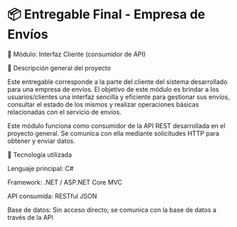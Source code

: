 # 📦 Entregable Final - Empresa de Envíos
📁 Módulo: Interfaz Cliente (consumidor de API)

📝 Descripción general del proyecto

Este entregable corresponde a la parte del cliente del sistema desarrollado para una empresa de envíos. El objetivo de este módulo es brindar a los usuarios/clientes una interfaz sencilla y eficiente para gestionar sus envíos, consultar el estado de los mismos y realizar operaciones básicas relacionadas con el servicio de envíos.

Este módulo funciona como consumidor de la API REST desarrollada en el proyecto general. Se comunica con ella mediante solicitudes HTTP para obtener y enviar datos.

🔧 Tecnología utilizada

Lenguaje principal: C#

Framework: .NET / ASP.NET Core MVC

API consumida: RESTful JSON

Base de datos: Sin acceso directo; se comunica con la base de datos a través de la API
